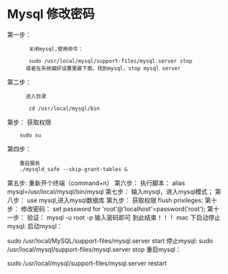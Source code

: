 # Mysql 修改密码

第一步：

           关闭mysql,使用命令：

           sudo /usr/local/mysql/support-files/mysql.server stop
          或者在系统偏好设置里最下面，找到mysql，stop mysql server
第二步：
 
          进入目录
 
           cd /usr/local/mysql/bin 
 
第步：
        获取权限
 
        sudo su 
 
第四步：
 
        重启服务
        ./mysqld_safe --skip-grant-tables &
 
第五步:
        重新开个终端（command+n）
第六步：
       执行脚本：
      alias mysql=/usr/local/mysql/bin/mysql
第七步：
      输入mysql，进入mysql模式；
第八步：
      use mysql,进入mysql数据库
第九步：
       获取权限
       flush privileges;
第十步：
      修改密码：
       set password for 'root'@'localhost'=password('root');
第十一步：
        验证：
     mysql -u root -p       输入密码即可
到此结束！！！
mac 下启动停止mysql:
启动mysql：
 
sudo /usr/local/MySQL/support-files/mysql.server start
停止mysql: 
sudo /usr/local/mysql/support-files/mysql.server stop
重启mysql：
 
sudo /usr/local/mysql/support-files/mysql.server restart
